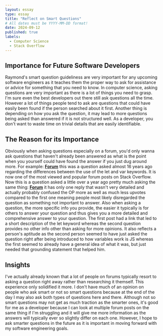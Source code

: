 ```yaml
---
layout: essay
type: essay
title: "Reflect on Smart Questions"
# All dates must be YYYY-MM-DD format!
date: 2024-09-12
published: true
labels:
  - Computer Science
  - Stack Overflow
---
```


## Importance for Future Software Developers

  Raymond's smart question guideliness are very important for any upcoming software engineers as it teaches them the proper way to ask for assistance or advice for something that you need to know. In computer science, asking questions are very important as there is a lot of things you need to grasp. I'm sure even the best developers out there still ask questions all the time. However a lot of things people tend to ask are questions that could have easily been found if the person searched about it first. Another thing is depending on how you ask the question, it may lead to more questions being asked than answered if it is not structured well. As a developer, you don't want to waste time on trivial details that are easily identifiable.

## The Reason for its Importance

  Obviously when asking questions especially on a forum, you'd only wanna ask questions that haven't already been answered as what is the point when you yourself could have found the answer if you just dug around more. For example: [**Forum**](https://stackoverflow.com/questions/762011/what-is-the-difference-between-let-and-var) this was a question asked almost 16 years ago regarding the differences between the use of the let and var keywords. It is now one of the most viewed and popular forum posts on Stack Overflow. Now this is a question asked a little over a year ago pretty much asking the same thing: [**Forum**](https://stackoverflow.com/questions/76010295/when-should-you-use-var-let-or-const-in-javascript-code) it has only one reply that wasn't very detailed and actually probably confused the OP more as well as much less upvotes compared to the first one meaning people most likely disregarded the question as something not important to answer. Also when asking a question, the more specific info you provide, the easier it typically is for others to answer your question and thus gives you a more detailed and comprehensive answer to your question. The first post had a link that led to a short description of the let keyword whereas the second question provides no other info other than asking for more opinions. It also reflects a person's aptitude as the second person seemed to have just asked the question right after being introduced to how variables work is JS whereas the first seemed to already have a general idea of what it was, but just needed that grounding statement that helped him.

## Insights

  I've actually already known that a lot of people on forums typically resort to asking a question right away rather than researching it themself. This experience only solidified it more. I don't have much of an opinion on people who ask smart or not so smart questions because at the end of the day I may also ask both types of questions here and there. Although not so smart questions may not get as much traction as the smarter ones, it's good for me as a developer because I can look at multiple forum posts on the same thing if I'm struggling and it will give me more information as the answers will typically ever so slightly differ on each one. However, I hope to ask smarter questions in the future as it is important in moving forward with my software engineering goals.

